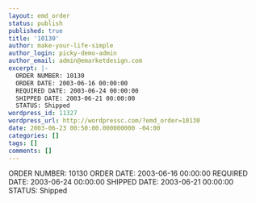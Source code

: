 ```yaml
---
layout: emd_order
status: publish
published: true
title: '10130'
author: make-your-life-simple
author_login: picky-demo-admin
author_email: admin@emarketdesign.com
excerpt: |-
  ORDER NUMBER: 10130
  ORDER DATE: 2003-06-16 00:00:00
  REQUIRED DATE: 2003-06-24 00:00:00
  SHIPPED DATE: 2003-06-21 00:00:00
  STATUS: Shipped
wordpress_id: 11327
wordpress_url: http://wordpressc.com/?emd_order=10130
date: 2003-06-23 00:50:00.000000000 -04:00
categories: []
tags: []
comments: []
---
```

ORDER NUMBER: 10130
ORDER DATE: 2003-06-16 00:00:00
REQUIRED DATE: 2003-06-24 00:00:00
SHIPPED DATE: 2003-06-21 00:00:00
STATUS: Shipped
